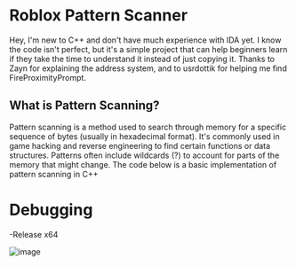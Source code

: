# Roblox Pattern Scanner

Hey, I'm new to C++ and don't have much experience with IDA yet. I know the code isn't perfect, but it's a simple project that can help beginners learn if they take the time to understand it instead of just copying it. Thanks to Zayn for explaining the address system, and to usrdottik for helping me find FireProximityPrompt.

## What is Pattern Scanning?

Pattern scanning is a method used to search through memory for a specific sequence of bytes (usually in hexadecimal format). It's commonly used in game hacking and reverse engineering to find certain functions or data structures. Patterns often include wildcards (?) to account for parts of the memory that might change. The code below is a basic implementation of pattern scanning in C++

# Debugging
-Release x64

![image](https://github.com/user-attachments/assets/ae3a000b-8c88-4de5-ad06-17ecb37708b5)
